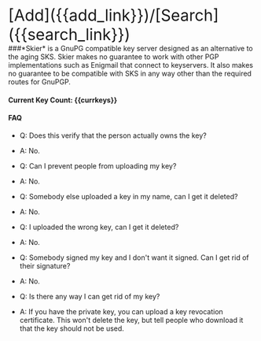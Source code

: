 <!--
markdown/_about.md -> templates/generated/_about.html
!-->
<div class="text-center" style="font-size: xx-large">[Add]({{add_link}})/[Search]({{search_link}})</div>
###*Skier* is a GnuPG compatible key server designed as an alternative to the aging SKS.  
Skier makes no guarantee to work with other PGP implementations such as Enigmail that connect to keyservers. It also makes no guarantee to be compatible with SKS in any way other than the required routes for GnuPGP.

#### Current Key Count: {{currkeys}}

#### FAQ

* Q: Does this verify that the person actually owns the key?  

* A: No.

* Q: Can I prevent people from uploading my key?

* A: No.

* Q: Somebody else uploaded a key in my name, can I get it deleted?

* A: No.

* Q: I uploaded the wrong key, can I get it deleted?

* A: No.

* Q: Somebody signed my key and I don't want it signed. Can I get rid of their signature?

* A: No.

* Q: Is there any way I can get rid of my key?

* A: If you have the private key, you can upload a key revocation certificate. This won't delete the key, but tell people who download it that the key should not be used.
